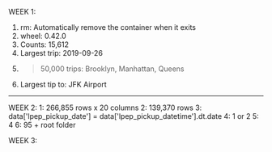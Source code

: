 WEEK 1:
1. rm: Automatically remove the container when it exits
2. wheel: 0.42.0
3. Counts: 15,612
4. Largest trip: 2019-09-26
5. >50,000 trips: Brooklyn, Manhattan, Queens
6. Largest tip to: JFK Airport
---

WEEK 2:
1: 266,855 rows x 20 columns
2: 139,370 rows
3: data['lpep_pickup_date'] = data['lpep_pickup_datetime'].dt.date
4: 1 or 2
5: 4
6: 95 + root folder

WEEK 3: 